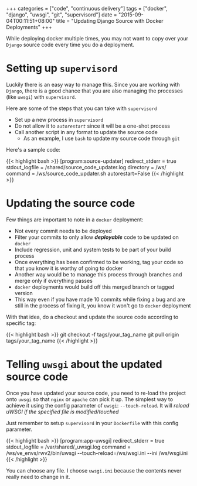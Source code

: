 +++
categories = ["code", "continuous delivery"]
tags = ["docker", "django", "uwsgi", "git", "supervisord"]
date = "2015-09-04T00:11:51+08:00"
title = "Updating Django Source with Docker Deployments"
+++

While deploying docker multiple times, you may not want to copy over your `Django` source code every time you do a deployment.

# Setting up `supervisord`

Luckily there is an easy way to manage this. Since you are working with `Django`, there is a good chance that you are also managing the processes (like `uwsgi`) with `supervisord`.

Here are some of the steps that you can take with `supervisord`

- Set up a new process in `supervisord`
- Do not allow it to _`autorestart`_ since it will be a one-shot process
- Call another script in any format to update the source code
  - As an example, I use `bash` to update my source code through `git`

Here's a sample code:

{{< highlight bash >}}
    [program:source-updater]
    redirect_stderr = true
    stdout_logfile = /shared/source_code_updater.log
    directory = /ws/
    command = /ws/source_code_updater.sh
    autorestart=False
{{< /highlight >}}

# Updating the source code

Few things are important to note in a `docker` deployment:

- Not every commit needs to be deployed
- Filter your commits to only allow **_deployable_** code to be updated on `docker`
- Include regression, unit and system tests to be part of your build process
- Once everything has been confirmed to be working, tag your code so that you know it is worthy of going to docker
- Another way would be to manage this process through branches and merge only if everything passes
- `docker` deployments would build off this merged branch or tagged version
- This way even if you have made 10 commits while fixing a bug and are still in the process of fixing it, you know it won't go to `docker` deployment

With that idea, do a checkout and update the source code according to specific tag:

{{< highlight bash >}}
    git checkout -f tags/your_tag_name
    git pull origin tags/your_tag_name
{{< /highlight >}}


# Telling `uwsgi` about the updated source code

Once you have updated your source code, you need to re-load the project onto `uwsgi` so that `nginx` or `apache` can pick it up.
The simplest way to achieve it using the config parameter of `uwsgi`: `--touch-reload`. It will _reload uWSGI if the specified file is modified/touched_

Just remember to setup `supervisord` in your `Dockerfile` with this config parameter.

{{< highlight bash >}}
[program:app-uwsgi]
redirect_stderr = true
stdout_logfile = /var/shared/_uwsgi.log
command = /ws/ve_envs/rwv2/bin/uwsgi --touch-reload=/ws/wsgi.ini --ini /ws/wsgi.ini
{{< /highlight >}}

You can choose any file. I choose `uwsgi.ini` because the contents never really need to change in it. 
